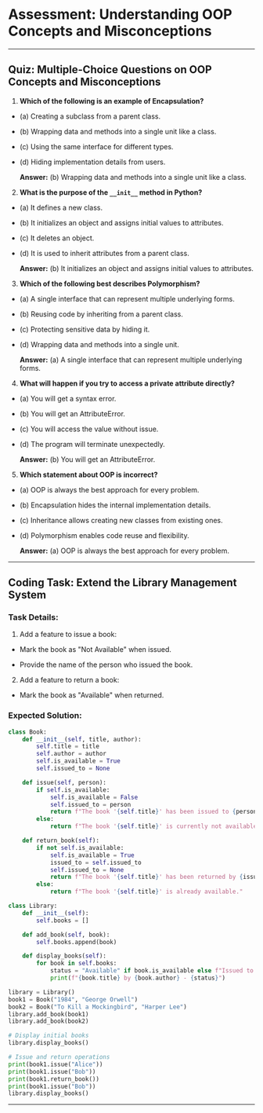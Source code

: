 
  

# Assessment: Understanding OOP Concepts and Misconceptions

  

---

  

## Quiz: Multiple-Choice Questions on OOP Concepts and Misconceptions

  

1.  **Which of the following is an example of Encapsulation?**

  - (a) Creating a subclass from a parent class.
  
  - (b) Wrapping data and methods into a single unit like a class.
  
  - (c) Using the same interface for different types.
  
  - (d) Hiding implementation details from users.

  

    **Answer:** (b) Wrapping data and methods into a single unit like a class.

  

2.  **What is the purpose of the `__init__` method in Python?**

  - (a) It defines a new class.
  
  - (b) It initializes an object and assigns initial values to attributes.
  
  - (c) It deletes an object.
  
  - (d) It is used to inherit attributes from a parent class.

  

    **Answer:** (b) It initializes an object and assigns initial values to attributes.

  

3.  **Which of the following best describes Polymorphism?**

  - (a) A single interface that can represent multiple underlying forms.
  
  - (b) Reusing code by inheriting from a parent class.
  
  - (c) Protecting sensitive data by hiding it.
  
  - (d) Wrapping data and methods into a single unit.

  

    **Answer:** (a) A single interface that can represent multiple underlying forms.

  

4.  **What will happen if you try to access a private attribute directly?**

  - (a) You will get a syntax error.
  
  - (b) You will get an AttributeError.
  
  - (c) You will access the value without issue.
  
  - (d) The program will terminate unexpectedly.

  

    **Answer:** (b) You will get an AttributeError.

  

5.  **Which statement about OOP is incorrect?**

  - (a) OOP is always the best approach for every problem.
  
  - (b) Encapsulation hides the internal implementation details.
  
  - (c) Inheritance allows creating new classes from existing ones.
  
  - (d) Polymorphism enables code reuse and flexibility.

  

    **Answer:** (a) OOP is always the best approach for every problem.

  

---

  

## Coding Task: Extend the Library Management System

  

### Task Details:

1. Add a feature to issue a book:

- Mark the book as "Not Available" when issued.

- Provide the name of the person who issued the book.

  

2. Add a feature to return a book:

- Mark the book as "Available" when returned.

  

### Expected Solution:

  
```python
class Book:
    def __init__(self, title, author):
        self.title = title
        self.author = author
        self.is_available = True
        self.issued_to = None

    def issue(self, person):
        if self.is_available:
            self.is_available = False
            self.issued_to = person
            return f"The book '{self.title}' has been issued to {person}."
        else:
            return f"The book '{self.title}' is currently not available."

    def return_book(self):
        if not self.is_available:
            self.is_available = True
            issued_to = self.issued_to
            self.issued_to = None
            return f"The book '{self.title}' has been returned by {issued_to}."
        else:
            return f"The book '{self.title}' is already available."

class Library:
    def __init__(self):
        self.books = []

    def add_book(self, book):
        self.books.append(book)

    def display_books(self):
        for book in self.books:
            status = "Available" if book.is_available else f"Issued to {book.issued_to}"
            print(f"{book.title} by {book.author} - {status}")

library = Library()
book1 = Book("1984", "George Orwell")
book2 = Book("To Kill a Mockingbird", "Harper Lee")
library.add_book(book1)
library.add_book(book2)

# Display initial books
library.display_books()

# Issue and return operations
print(book1.issue("Alice"))
print(book1.issue("Bob"))
print(book1.return_book())
print(book1.issue("Bob"))
library.display_books()
```

  

---

